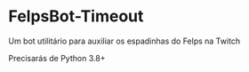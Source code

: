# FelpsBot-Timeout
Um bot utilitário para auxiliar os espadinhas do Felps na Twitch

Precisarás de Python 3.8+
